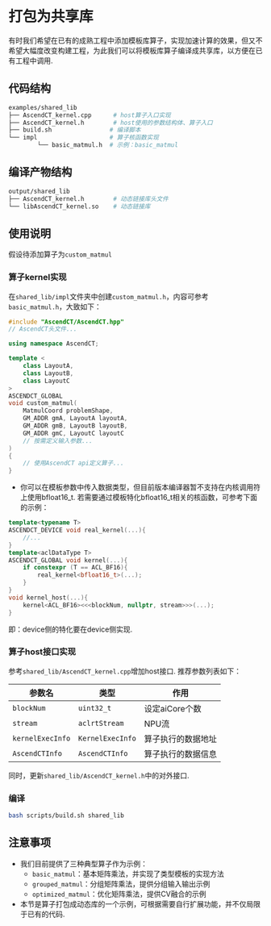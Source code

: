 # 打包为共享库

有时我们希望在已有的成熟工程中添加模板库算子，实现加速计算的效果，但又不希望大幅度改变构建工程，为此我们可以将模板库算子编译成共享库，以方便在已有工程中调用.

## 代码结构

```bash
examples/shared_lib
├── AscendCT_kernel.cpp      # host算子入口实现
├── AscendCT_kernel.h        # host使用的参数结构体、算子入口
├── build.sh                # 编译脚本
└── impl                    # 算子核函数实现
        └── basic_matmul.h  # 示例：basic_matmul
```

## 编译产物结构

```bash
output/shared_lib
├── AscendCT_kernel.h        # 动态链接库头文件
└── libAscendCT_kernel.so    # 动态链接库
```

## 使用说明

假设待添加算子为`custom_matmul`

### 算子kernel实现

在`shared_lib/impl`文件夹中创建`custom_matmul.h`，内容可参考`basic_matmul.h`，大致如下：

```cpp
#include "AscendCT/AscendCT.hpp"
// AscendCT头文件...

using namespace AscendCT;

template <
    class LayoutA,
    class LayoutB,
    class LayoutC
>
ASCENDCT_GLOBAL
void custom_matmul(
    MatmulCoord problemShape,
    GM_ADDR gmA, LayoutA layoutA,
    GM_ADDR gmB, LayoutB layoutB,
    GM_ADDR gmC, LayoutC layoutC
    // 按需定义输入参数...
)
{
    // 使用AscendCT api定义算子...
}
```
- 你可以在模板参数中传入数据类型，但目前版本编译器暂不支持在内核调用符上使用bfloat16_t. 若需要通过模板特化bfloat16_t相关的核函数，可参考下面的示例：
```cpp
template<typename T>
ASCENDCT_DEVICE void real_kernel(...){
    //...
}
template<aclDataType T>
ASCENDCT_GLOBAL void kernel(...){
    if constexpr (T == ACL_BF16){
        real_kernel<bfloat16_t>(...);
    }
}
void kernel_host(...){
    kernel<ACL_BF16><<<blockNum, nullptr, stream>>>(...);
}
```
即：device侧的特化要在device侧实现.
### 算子host接口实现

参考`shared_lib/AscendCT_kernel.cpp`增加host接口.
推荐参数列表如下：

| 参数名           | 类型             | 作用               |
| ---------------- | ---------------- | ------------------ |
| `blockNum`       | `uint32_t`       | 设定aiCore个数     |
| `stream`         | `aclrtStream`    | NPU流              |
| `kernelExecInfo` | `KernelExecInfo` | 算子执行的数据地址 |
| `AscendCTInfo`    | `AscendCTInfo`    | 算子执行的数据信息 |

同时，更新`shared_lib/AscendCT_kernel.h`中的对外接口.

### 编译

```bash
bash scripts/build.sh shared_lib
```

## 注意事项
- 我们目前提供了三种典型算子作为示例：
  - `basic_matmul`：基本矩阵乘法，并实现了类型模板的实现方法
  - `grouped_matmul`：分组矩阵乘法，提供分组输入输出示例
  - `optimized_matmul`：优化矩阵乘法，提供CV融合的示例
- 本节是算子打包成动态库的一个示例，可根据需要自行扩展功能，并不仅局限于已有的代码.
